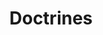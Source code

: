 ---
layout: post-index
permalink: /doctrines/index.html
title: Doctrines
tagline: A List of Doctrines
tags: [FAQ]
category: doctrines
image:
  feature: texture-feature-03.jpg
  credit: Texture Lovers
  creditlink: http://texturelovers.com
---